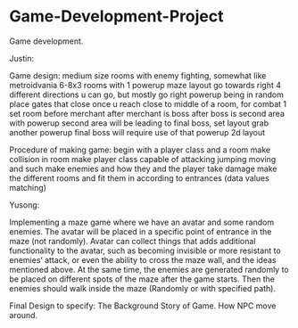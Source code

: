 # Game-Development-Project
Game development.

Justin: 

Game design:
medium size rooms with enemy fighting, somewhat like metroidvania
6-8x3 rooms with 1 powerup 
maze layout
go towards right
4 different directions u can go, but mostly go right
powerup being in random place
gates that close once u reach close to middle of a room, for combat
1 set room before merchant
after merchant is boss
after boss is second area with powerup 
second area will be leading to final boss, set layout
grab another powerup
final boss will require use of that powerup
2d layout

Procedure of making game:
begin with a player class and a room
make collision in room
make player class capable of attacking jumping moving and such
make enemies and how they and the player take damage
make the different rooms and fit them in according to entrances (data values matching)




Yusong:

Implementing a maze game where we have an avatar and some random enemies. The avatar will be placed in a specific point of entrance in the maze (not randomly). Avatar can collect things that adds additional functionality to the avatar, such as becoming invisible or more resistant to enemies’ attack, or even the ability to cross the maze wall, and the ideas mentioned above. At the same time, the enemies are generated randomly to be placed on different spots of the maze after the game starts. Then the enemies should walk inside the maze (Randomly or with specified path). 

Final Design to specify:
The Background Story of Game.
How NPC move around.
